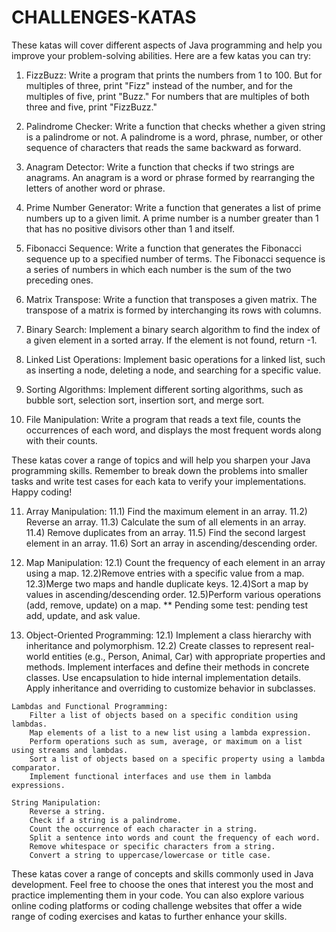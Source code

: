 # CHALLENGES-KATAS

These katas will cover different aspects of Java programming and help you improve your problem-solving abilities. Here are a few katas you can try:

1)	FizzBuzz:
    Write a program that prints the numbers from 1 to 100. But for multiples of three, print "Fizz" instead of the number, and for the multiples of five, print "Buzz." For numbers that are multiples of both three and five, print "FizzBuzz."

2)	Palindrome Checker:
    Write a function that checks whether a given string is a palindrome or not. A palindrome is a word, phrase, number, or other sequence of characters that reads the same backward as forward.

3)	Anagram Detector:
    Write a function that checks if two strings are anagrams. An anagram is a word or phrase formed by rearranging the letters of another word or phrase.

4)  Prime Number Generator:
    Write a function that generates a list of prime numbers up to a given limit. A prime number is a number greater than 1 that has no positive divisors other than 1 and itself.

5)  Fibonacci Sequence:
    Write a function that generates the Fibonacci sequence up to a specified number of terms. The Fibonacci sequence is a series of numbers in which each number is the sum of the two preceding ones.

6)  Matrix Transpose:
    Write a function that transposes a given matrix. The transpose of a matrix is formed by interchanging its rows with columns.

7)  Binary Search:
    Implement a binary search algorithm to find the index of a given element in a sorted array. If the element is not found, return -1.

8)  Linked List Operations:
    Implement basic operations for a linked list, such as inserting a node, deleting a node, and searching for a specific value.

9)  Sorting Algorithms:
    Implement different sorting algorithms, such as bubble sort, selection sort, insertion sort, and merge sort.

10) File Manipulation:
    Write a program that reads a text file, counts the occurrences of each word, and displays the most frequent words along with their counts.

These katas cover a range of topics and will help you sharpen your Java programming skills. Remember to break down the problems into smaller tasks and write test cases for each kata to verify your implementations. Happy coding!

11)  Array Manipulation:
        11.1) Find the maximum element in an array.
        11.2) Reverse an array.
        11.3) Calculate the sum of all elements in an array.
        11.4) Remove duplicates from an array.
        11.5) Find the second largest element in an array.
        11.6) Sort an array in ascending/descending order.

12) Map Manipulation:
        12.1) Count the frequency of each element in an array using a map.
        12.2)Remove entries with a specific value from a map.
        12.3)Merge two maps and handle duplicate keys.
        12.4)Sort a map by values in ascending/descending order.
        12.5)Perform various operations (add, remove, update) on a map.
        ** Pending some test:  pending test add, update, and ask value.


 13)   Object-Oriented Programming:
        12.1) Implement a class hierarchy with inheritance and polymorphism. 
        12.2) Create classes to represent real-world entities (e.g., Person, Animal, Car) with appropriate properties and methods.
        Implement interfaces and define their methods in concrete classes.
        Use encapsulation to hide internal implementation details.
        Apply inheritance and overriding to customize behavior in subclasses.

    Lambdas and Functional Programming:
        Filter a list of objects based on a specific condition using lambdas.
        Map elements of a list to a new list using a lambda expression.
        Perform operations such as sum, average, or maximum on a list using streams and lambdas.
        Sort a list of objects based on a specific property using a lambda comparator.
        Implement functional interfaces and use them in lambda expressions.

    String Manipulation:
        Reverse a string.
        Check if a string is a palindrome.
        Count the occurrence of each character in a string.
        Split a sentence into words and count the frequency of each word.
        Remove whitespace or specific characters from a string.
        Convert a string to uppercase/lowercase or title case.

These katas cover a range of concepts and skills commonly used in Java development. Feel free to choose the ones that interest you the most and practice implementing them in your code. You can also explore various online coding platforms or coding challenge websites that offer a wide range of coding exercises and katas to further enhance your skills.
